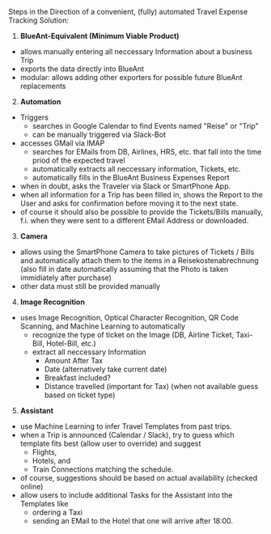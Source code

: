 Steps in the Direction of a convenient, (fully) automated Travel Expense Tracking Solution:
1. **BlueAnt-Equivalent (Minimum Viable Product)**
- allows manually entering all neccessary Information about a business Trip
- exports the data directly into BlueAnt
- modular: allows adding other exporters for possible future BlueAnt replacements
2. **Automation**
- Triggers
  - searches in Google Calendar to find Events named "Reise" or "Trip"
  - can be manually triggered via Slack-Bot
- accesses GMail via IMAP
  - searches for EMails from DB, Airlines, HRS, etc. that fall into the time priod of the expected travel
  - automatically extracts all neccessary information, Tickets, etc.
  - automatically fills in the BlueAnt Business Expenses Report
- when in doubt, asks the Traveler via Slack or SmartPhone App.
- when all information for a Trip has been filled in, shows the Report to the User and asks for confirmation before moving it to the next state.
- of course it should also be possible to provide the Tickets/Bills manually, f.i. when they were sent
  to a different EMail Address or downloaded.
3. **Camera**
- allows using the SmartPhone Camera to take pictures of Tickets / Bills and automatically attach them to
  the items in a Reisekostenabrechnung (also fill in date automatically assuming that the Photo is taken immidiately after purchase)
- other data must still be provided manually
4. **Image Recognition**
- uses Image Recognition, Optical Character Recognition, QR Code Scanning, and Machine Learning to automatically
  - recognize the type of ticket on the Image (DB, Airline Ticket, Taxi-Bill, Hotel-Bill, etc.)
  - extract all neccessary Information
    - Amount After Tax
    - Date (alternatively take current date)
    - Breakfast included?
    - Distance travelled (important for Tax) (when not available guess based on ticket type)
5. **Assistant**
- use Machine Learning to infer Travel Templates from past trips.
- when a Trip is announced (Calendar / Slack), try to guess which template fits best (allow user to override) and suggest
  - Flights,
  - Hotels, and
  - Train Connections
  matching the schedule.
- of course, suggestions should be based on actual availability (checked online)
- allow users to include additional Tasks for the Assistant into the Templates like
  - ordering a Taxi
  - sending an EMail to the Hotel that one will arrive after 18:00.
